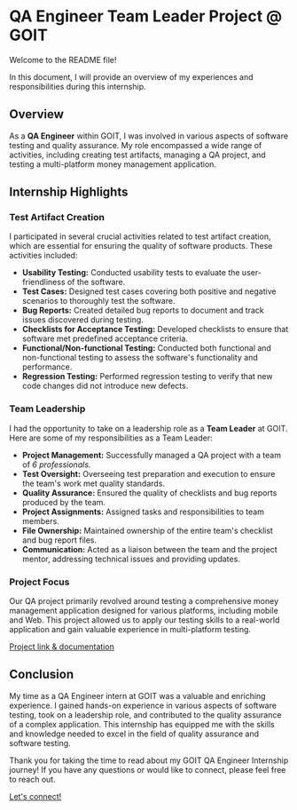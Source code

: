 # QA Engineer Team Leader Project @ GOIT

Welcome to the README file!

In this document, I will provide an overview of my experiences and responsibilities during this internship.

## Overview

As a **QA Engineer** within GOIT, I was involved in various aspects of software testing and quality assurance. My role encompassed a wide range of activities, including creating test artifacts, managing a QA project, and testing a multi-platform money management application.

## Internship Highlights

### Test Artifact Creation

I participated in several crucial activities related to test artifact creation, which are essential for ensuring the quality of software products. These activities included:

- **Usability Testing:** Conducted usability tests to evaluate the user-friendliness of the software.
- **Test Cases:** Designed test cases covering both positive and negative scenarios to thoroughly test the software.
- **Bug Reports:** Created detailed bug reports to document and track issues discovered during testing.
- **Checklists for Acceptance Testing:** Developed checklists to ensure that software met predefined acceptance criteria.
- **Functional/Non-functional Testing:** Conducted both functional and non-functional testing to assess the software's functionality and performance.
- **Regression Testing:** Performed regression testing to verify that new code changes did not introduce new defects.

### Team Leadership

I had the opportunity to take on a leadership role as a **Team Leader** at GOIT. Here are some of my responsibilities as a Team Leader:

- **Project Management:** Successfully managed a QA project with a team of _6 professionals._
- **Test Oversight:** Overseeing test preparation and execution to ensure the team's work met quality standards.
- **Quality Assurance:** Ensured the quality of checklists and bug reports produced by the team.
- **Project Assignments:** Assigned tasks and responsibilities to team members.
- **File Ownership:** Maintained ownership of the entire team's checklist and bug report files.
- **Communication:** Acted as a liaison between the team and the project mentor, addressing technical issues and providing updates.

### Project Focus

Our QA project primarily revolved around testing a comprehensive money management application designed for various platforms, including mobile and Web. This project allowed us to apply our testing skills to a real-world application and gain valuable experience in multi-platform testing.

[Project link & documentation](https://docs.google.com/spreadsheets/d/1P_LeYzoPILSB9EEFxOubMSqV2TTPDHwqieSdDNuxTPQ/edit?usp=sharing)

## Conclusion

My time as a QA Engineer intern at GOIT was a valuable and enriching experience. I gained hands-on experience in various aspects of software testing, took on a leadership role, and contributed to the quality assurance of a complex application. This internship has equipped me with the skills and knowledge needed to excel in the field of quality assurance and software testing.

Thank you for taking the time to read about my GOIT QA Engineer Internship journey! If you have any questions or would like to connect, please feel free to reach out.

[Let's connect!](https://www.linkedin.com/in/razvanjega)

